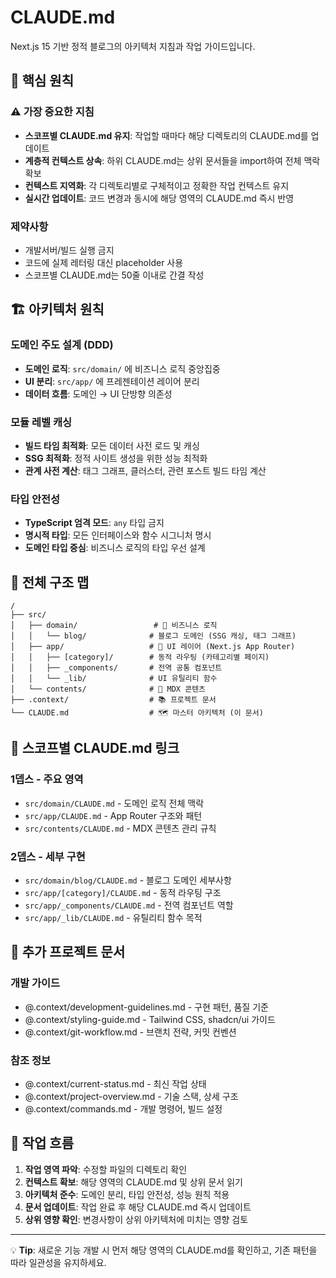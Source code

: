 # CLAUDE.md

Next.js 15 기반 정적 블로그의 아키텍처 지침과 작업 가이드입니다.

## 🔧 핵심 원칙

### ⚠️ 가장 중요한 지침
- **스코프별 CLAUDE.md 유지**: 작업할 때마다 해당 디렉토리의 CLAUDE.md를 업데이트
- **계층적 컨텍스트 상속**: 하위 CLAUDE.md는 상위 문서들을 import하여 전체 맥락 확보
- **컨텍스트 지역화**: 각 디렉토리별로 구체적이고 정확한 작업 컨텍스트 유지
- **실시간 업데이트**: 코드 변경과 동시에 해당 영역의 CLAUDE.md 즉시 반영

### 제약사항
- 개발서버/빌드 실행 금지
- 코드에 실제 레터링 대신 placeholder 사용
- 스코프별 CLAUDE.md는 50줄 이내로 간결 작성

## 🏗️ 아키텍처 원칙

### 도메인 주도 설계 (DDD)
- **도메인 로직**: `src/domain/` 에 비즈니스 로직 중앙집중
- **UI 분리**: `src/app/` 에 프레젠테이션 레이어 분리  
- **데이터 흐름**: 도메인 → UI 단방향 의존성

### 모듈 레벨 캐싱
- **빌드 타임 최적화**: 모든 데이터 사전 로드 및 캐싱
- **SSG 최적화**: 정적 사이트 생성을 위한 성능 최적화
- **관계 사전 계산**: 태그 그래프, 클러스터, 관련 포스트 빌드 타임 계산

### 타입 안전성
- **TypeScript 엄격 모드**: `any` 타입 금지
- **명시적 타입**: 모든 인터페이스와 함수 시그니처 명시
- **도메인 타입 중심**: 비즈니스 로직의 타입 우선 설계

## 📁 전체 구조 맵

```
/
├── src/
│   ├── domain/                 # 🧠 비즈니스 로직
│   │   └── blog/              # 블로그 도메인 (SSG 캐싱, 태그 그래프)
│   ├── app/                   # 🎨 UI 레이어 (Next.js App Router)
│   │   ├── [category]/        # 동적 라우팅 (카테고리별 페이지)
│   │   ├── _components/       # 전역 공통 컴포넌트
│   │   └── _lib/              # UI 유틸리티 함수
│   └── contents/              # 📝 MDX 콘텐츠
├── .context/                  # 📚 프로젝트 문서
└── CLAUDE.md                  # 🗺️ 마스터 아키텍처 (이 문서)
```

## 🔗 스코프별 CLAUDE.md 링크

### 1뎁스 - 주요 영역
- `src/domain/CLAUDE.md` - 도메인 로직 전체 맥락
- `src/app/CLAUDE.md` - App Router 구조와 패턴  
- `src/contents/CLAUDE.md` - MDX 콘텐츠 관리 규칙

### 2뎁스 - 세부 구현
- `src/domain/blog/CLAUDE.md` - 블로그 도메인 세부사항
- `src/app/[category]/CLAUDE.md` - 동적 라우팅 구조
- `src/app/_components/CLAUDE.md` - 전역 컴포넌트 역할
- `src/app/_lib/CLAUDE.md` - 유틸리티 함수 목적

## 📖 추가 프로젝트 문서

### 개발 가이드
- @.context/development-guidelines.md - 구현 패턴, 품질 기준
- @.context/styling-guide.md - Tailwind CSS, shadcn/ui 가이드
- @.context/git-workflow.md - 브랜치 전략, 커밋 컨벤션

### 참조 정보  
- @.context/current-status.md - 최신 작업 상태
- @.context/project-overview.md - 기술 스택, 상세 구조
- @.context/commands.md - 개발 명령어, 빌드 설정

## 🚀 작업 흐름

1. **작업 영역 파악**: 수정할 파일의 디렉토리 확인
2. **컨텍스트 확보**: 해당 영역의 CLAUDE.md 및 상위 문서 읽기
3. **아키텍처 준수**: 도메인 분리, 타입 안전성, 성능 원칙 적용
4. **문서 업데이트**: 작업 완료 후 해당 CLAUDE.md 즉시 업데이트
5. **상위 영향 확인**: 변경사항이 상위 아키텍처에 미치는 영향 검토

---

💡 **Tip**: 새로운 기능 개발 시 먼저 해당 영역의 CLAUDE.md를 확인하고, 기존 패턴을 따라 일관성을 유지하세요.